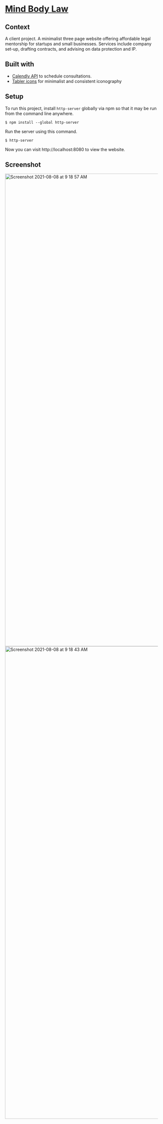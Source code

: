 # [Mind Body Law](https://www.mindbodylaw.co.uk)

## Context
A client project. A minimalist three page website offering affordable legal mentorship for startups and small businesses. Services include company set-up, drafting contracts, and advising on data protection and IP.
	
## Built with
* [Calendly API](https://calendly.stoplight.io/docs/gh/calendly/api-docs) to schedule consultations.
* [Tabler icons](https://tabler-icons.io/) for minimalist and consistent iconography
	
## Setup
To run this project, install `http-server` globally via npm so that it may be run from the command line anywhere.
```
$ npm install --global http-server
```
Run the server using this command.
```
$ http-server
```
Now you can visit http://localhost:8080 to view the website.

## Screenshot
<img width="1552" alt="Screenshot 2021-08-08 at 9 18 57 AM" src="https://user-images.githubusercontent.com/59119022/128625805-61df835d-758a-427b-8831-16c9a645e500.png">
<img width="1552" alt="Screenshot 2021-08-08 at 9 18 43 AM" src="https://user-images.githubusercontent.com/59119022/128625809-275994d6-cf9c-4c17-8f6a-114c77acf974.png">
